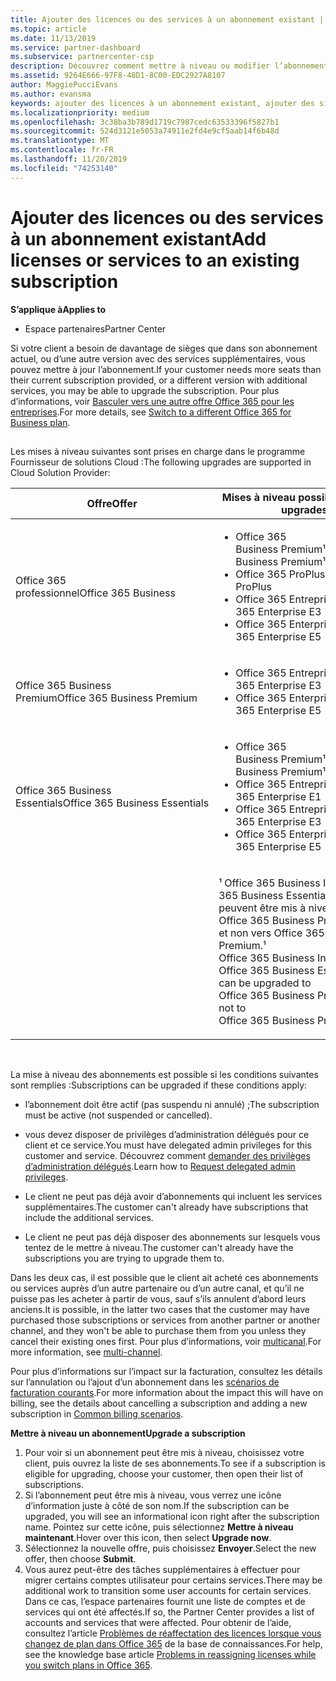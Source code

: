 ```yaml
---
title: Ajouter des licences ou des services à un abonnement existant | Espace partenaires
ms.topic: article
ms.date: 11/13/2019
ms.service: partner-dashboard
ms.subservice: partnercenter-csp
description: Découvrez comment mettre à niveau ou modifier l’abonnement d’un client, par exemple ajouter des licences ou des sièges ou passer à une version différente avec d’autres services.
ms.assetid: 9264E666-97F8-48D1-8C00-EDC2927A8107
author: MaggiePucciEvans
ms.author: evansma
keywords: ajouter des licences à un abonnement existant, ajouter des sièges à un abonnement existant, modifier un abonnement, changer d'abonnement, acheter des licences supplémentaires pour un client
ms.localizationpriority: medium
ms.openlocfilehash: 3c38ba3b789d1719c7987cedc63533396f5827b1
ms.sourcegitcommit: 524d3121e5053a74911e2fd4e9cf5aab14f6b48d
ms.translationtype: MT
ms.contentlocale: fr-FR
ms.lasthandoff: 11/20/2019
ms.locfileid: "74253140"
---
```

# <a name="add-licenses-or-services-to-an-existing-subscription"></a><span data-ttu-id="a575b-104">Ajouter des licences ou des services à un abonnement existant</span><span class="sxs-lookup"><span data-stu-id="a575b-104">Add licenses or services to an existing subscription</span></span>

<span data-ttu-id="a575b-105">**S’applique à**</span><span class="sxs-lookup"><span data-stu-id="a575b-105">**Applies to**</span></span>

-  <span data-ttu-id="a575b-106">Espace partenaires</span><span class="sxs-lookup"><span data-stu-id="a575b-106">Partner Center</span></span>

<span data-ttu-id="a575b-107">Si votre client a besoin de davantage de sièges que dans son abonnement actuel, ou d’une autre version avec des services supplémentaires, vous pouvez mettre à jour l’abonnement.</span><span class="sxs-lookup"><span data-stu-id="a575b-107">If your customer needs more seats than their current subscription provided, or a different version with additional services, you may be able to upgrade the subscription.</span></span> <span data-ttu-id="a575b-108">Pour plus d’informations, voir [Basculer vers une autre offre Office&nbsp;365 pour les entreprises](https://go.microsoft.com/fwlink/p/?LinkId=723577).</span><span class="sxs-lookup"><span data-stu-id="a575b-108">For more details, see [Switch to a different Office 365 for Business plan](https://go.microsoft.com/fwlink/p/?LinkId=723577).</span></span>

## <a href="" id="upgradesubscription"></a>


<span data-ttu-id="a575b-109">Les mises à niveau suivantes sont prises en charge dans le programme Fournisseur de solutions Cloud&nbsp;:</span><span class="sxs-lookup"><span data-stu-id="a575b-109">The following upgrades are supported in Cloud Solution Provider:</span></span>

<table>
<colgroup>
<col width="50%" />
<col width="50%" />
</colgroup>
<thead>
<tr class="header">
<th><span data-ttu-id="a575b-110">Offre</span><span class="sxs-lookup"><span data-stu-id="a575b-110">Offer</span></span></th>
<th><span data-ttu-id="a575b-111">Mises à niveau possibles</span><span class="sxs-lookup"><span data-stu-id="a575b-111">Possible upgrades</span></span></th>
</tr>
</thead>
<tbody>
<tr class="odd">
<td><span data-ttu-id="a575b-112">Office 365 professionnel</span><span class="sxs-lookup"><span data-stu-id="a575b-112">Office 365 Business</span></span></td>
<td><ul>
<li><span data-ttu-id="a575b-113">Office&nbsp;365 Business&nbsp;Premium¹</span><span class="sxs-lookup"><span data-stu-id="a575b-113">Office 365 Business Premium¹</span></span></li>
<li><span data-ttu-id="a575b-114">Office 365 ProPlus</span><span class="sxs-lookup"><span data-stu-id="a575b-114">Office 365 ProPlus</span></span></li>
<li><span data-ttu-id="a575b-115">Office&nbsp;365 Entreprise&nbsp;E3</span><span class="sxs-lookup"><span data-stu-id="a575b-115">Office 365 Enterprise E3</span></span></li>
<li><span data-ttu-id="a575b-116">Office&nbsp;365 Enterprise&nbsp;E5</span><span class="sxs-lookup"><span data-stu-id="a575b-116">Office 365 Enterprise E5</span></span></li>
</ul></td>
</tr>
<tr class="even">
<td><span data-ttu-id="a575b-117">Office 365 Business Premium</span><span class="sxs-lookup"><span data-stu-id="a575b-117">Office 365 Business Premium</span></span></td>
<td><ul>
<li><span data-ttu-id="a575b-118">Office&nbsp;365 Entreprise&nbsp;E3</span><span class="sxs-lookup"><span data-stu-id="a575b-118">Office 365 Enterprise E3</span></span></li>
<li><span data-ttu-id="a575b-119">Office&nbsp;365 Enterprise&nbsp;E5</span><span class="sxs-lookup"><span data-stu-id="a575b-119">Office 365 Enterprise E5</span></span></li>
</ul></td>
</tr>
<tr class="odd">
<td><span data-ttu-id="a575b-120">Office 365 Business Essentials</span><span class="sxs-lookup"><span data-stu-id="a575b-120">Office 365 Business Essentials</span></span></td>
<td><ul>
<li><span data-ttu-id="a575b-121">Office&nbsp;365 Business&nbsp;Premium¹</span><span class="sxs-lookup"><span data-stu-id="a575b-121">Office 365 Business Premium¹</span></span></li>
<li><span data-ttu-id="a575b-122">Office&nbsp;365 Entreprise&nbsp;E1</span><span class="sxs-lookup"><span data-stu-id="a575b-122">Office 365 Enterprise E1</span></span></li>
<li><span data-ttu-id="a575b-123">Office&nbsp;365 Entreprise&nbsp;E3</span><span class="sxs-lookup"><span data-stu-id="a575b-123">Office 365 Enterprise E3</span></span></li>
<li><span data-ttu-id="a575b-124">Office&nbsp;365 Enterprise&nbsp;E5</span><span class="sxs-lookup"><span data-stu-id="a575b-124">Office 365 Enterprise E5</span></span></li>
</ul></td>
</tr>
<tr class="even">
<td></td>
<td><p><span data-ttu-id="a575b-125">¹ Office 365 Business Inde et Office 365 Business Essentials Inde peuvent être mis à niveau vers Office 365 Business Premium Inde, et non vers Office 365 Business Premium.</span><span class="sxs-lookup"><span data-stu-id="a575b-125">¹ Office 365 Business India and Office 365 Business Essentials India can be upgraded to Office 365 Business Premium India, not to Office 365 Business Premium.</span></span></p></td>
</tr>
</tbody>
</table>

 

<span data-ttu-id="a575b-126">La mise à niveau des abonnements est possible si les conditions suivantes sont remplies&nbsp;:</span><span class="sxs-lookup"><span data-stu-id="a575b-126">Subscriptions can be upgraded if these conditions apply:</span></span>

-   <span data-ttu-id="a575b-127">l’abonnement doit être actif (pas suspendu ni annulé)&nbsp;;</span><span class="sxs-lookup"><span data-stu-id="a575b-127">The subscription must be active (not suspended or cancelled).</span></span>

-   <span data-ttu-id="a575b-128">vous devez disposer de privilèges d’administration délégués pour ce client et ce service.</span><span class="sxs-lookup"><span data-stu-id="a575b-128">You must have delegated admin privileges for this customer and service.</span></span> <span data-ttu-id="a575b-129">Découvrez comment [demander des privilèges d’administration délégués](request-a-relationship-with-a-customer.md).</span><span class="sxs-lookup"><span data-stu-id="a575b-129">Learn how to [Request delegated admin privileges](request-a-relationship-with-a-customer.md).</span></span>

-   <span data-ttu-id="a575b-130">Le client ne peut pas déjà avoir d’abonnements qui incluent les services supplémentaires.</span><span class="sxs-lookup"><span data-stu-id="a575b-130">The customer can't already have subscriptions that include the additional services.</span></span>

-   <span data-ttu-id="a575b-131">Le client ne peut pas déjà disposer des abonnements sur lesquels vous tentez de le mettre à niveau.</span><span class="sxs-lookup"><span data-stu-id="a575b-131">The customer can't already have the subscriptions you are trying to upgrade them to.</span></span>

<span data-ttu-id="a575b-132">Dans les deux cas, il est possible que le client ait acheté ces abonnements ou services auprès d’un autre partenaire ou d’un autre canal, et qu’il ne puisse pas les acheter à partir de vous, sauf s’ils annulent d’abord leurs anciens.</span><span class="sxs-lookup"><span data-stu-id="a575b-132">It is possible, in the latter two cases that the customer may have purchased those subscriptions or services from another partner or another channel, and they won't be able to purchase them from you unless they cancel their existing ones first.</span></span> <span data-ttu-id="a575b-133">Pour plus d’informations, voir [multicanal](multichannel.md).</span><span class="sxs-lookup"><span data-stu-id="a575b-133">For more information, see [multi-channel](multichannel.md).</span></span>

<span data-ttu-id="a575b-134">Pour plus d’informations sur l’impact sur la facturation, consultez les détails sur l’annulation ou l’ajout d’un abonnement dans les [scénarios de facturation courants](common-billing-scenarios.md).</span><span class="sxs-lookup"><span data-stu-id="a575b-134">For more information about the impact this will have on billing, see the details about cancelling a subscription and adding a new subscription in [Common billing scenarios](common-billing-scenarios.md).</span></span>

<span data-ttu-id="a575b-135">**Mettre à niveau un abonnement**</span><span class="sxs-lookup"><span data-stu-id="a575b-135">**Upgrade a subscription**</span></span>

1.  <span data-ttu-id="a575b-136">Pour voir si un abonnement peut être mis à niveau, choisissez votre client, puis ouvrez la liste de ses abonnements.</span><span class="sxs-lookup"><span data-stu-id="a575b-136">To see if a subscription is eligible for upgrading, choose your customer, then open their list of subscriptions.</span></span>
2.  <span data-ttu-id="a575b-137">Si l’abonnement peut être mis à niveau, vous verrez une icône d’information juste à côté de son nom.</span><span class="sxs-lookup"><span data-stu-id="a575b-137">If the subscription can be upgraded, you will see an informational icon right after the subscription name.</span></span> <span data-ttu-id="a575b-138">Pointez sur cette icône, puis sélectionnez **Mettre à niveau maintenant**.</span><span class="sxs-lookup"><span data-stu-id="a575b-138">Hover over this icon, then select **Upgrade now**.</span></span>
3.  <span data-ttu-id="a575b-139">Sélectionnez la nouvelle offre, puis choisissez **Envoyer**.</span><span class="sxs-lookup"><span data-stu-id="a575b-139">Select the new offer, then choose **Submit**.</span></span>
4.  <span data-ttu-id="a575b-140">Vous aurez peut-être des tâches supplémentaires à effectuer pour migrer certains comptes utilisateur pour certains services.</span><span class="sxs-lookup"><span data-stu-id="a575b-140">There may be additional work to transition some user accounts for certain services.</span></span> <span data-ttu-id="a575b-141">Dans ce cas, l’espace partenaires fournit une liste de comptes et de services qui ont été affectés.</span><span class="sxs-lookup"><span data-stu-id="a575b-141">If so, the Partner Center provides a list of accounts and services that were affected.</span></span> <span data-ttu-id="a575b-142">Pour obtenir de l’aide, consultez l’article [Problèmes de réaffectation des licences lorsque vous changez de plan dans Office&nbsp;365](https://go.microsoft.com/fwlink/p/?LinkId=723576) de la base de connaissances.</span><span class="sxs-lookup"><span data-stu-id="a575b-142">For help, see the knowledge base article [Problems in reassigning licenses while you switch plans in Office 365](https://go.microsoft.com/fwlink/p/?LinkId=723576).</span></span>

 

 



